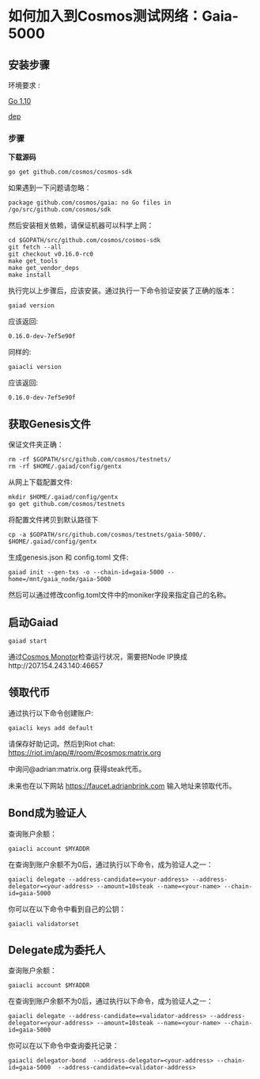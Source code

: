 # 如何加入到Cosmos测试网络：Gaia-5000 

## 安装步骤

环境要求 :

 [Go 1.10](https://golang.org/dl/)

 [dep](https://github.com/golang/dep)

### 步骤

**下载源码**

```
go get github.com/cosmos/cosmos-sdk
```

如果遇到一下问题请忽略：

```
package github.com/cosmos/gaia: no Go files in /go/src/github.com/cosmos/sdk
```

然后安装相关依赖，请保证机器可以科学上网：

```
cd $GOPATH/src/github.com/cosmos/cosmos-sdk
git fetch --all
git checkout v0.16.0-rc0
make get_tools
make get_vendor_deps
make install
```

执行完以上步骤后，应该安装。通过执行一下命令验证安装了正确的版本：

```
gaiad version
```

应该返回:

```
0.16.0-dev-7ef5e90f
```

同样的:

```
gaiacli version
```

应该返回:

```
0.16.0-dev-7ef5e90f
```
## 获取Genesis文件

保证文件夹正确：

```
rm -rf $GOPATH/src/github.com/cosmos/testnets/
rm -rf $HOME/.gaiad/config/gentx
```

从网上下载配置文件:

```
mkdir $HOME/.gaiad/config/gentx
go get github.com/cosmos/testnets
```

将配置文件拷贝到默认路径下

```
cp -a $GOPATH/src/github.com/cosmos/testnets/gaia-5000/. $HOME/.gaiad/config/gentx
```

生成genesis.json 和 config.toml 文件:

```
gaiad init --gen-txs -o --chain-id=gaia-5000 --home=/mnt/gaia_node/gaia-5000
```

然后可以通过修改config.toml文件中的moniker字段来指定自己的名称。

## 启动Gaiad

```
gaiad start
```

通过[Cosmos Monotor](http://explorer.adrianbrink.com/)检查运行状况，需要把Node IP换成http://207.154.243.140:46657 

## 领取代币

通过执行以下命令创建账户:

    gaiacli keys add default

请保存好助记词。然后到Riot chat: <https://riot.im/app/#/room/#cosmos:matrix.org>

中询问@adrian:matrix.org 获得steak代币。

未来也在以下网站 https://faucet.adrianbrink.com 输入地址来领取代币。

## Bond成为验证人

查询账户余额：
```
gaiacli account $MYADDR
```
在查询到账户余额不为0后，通过执行以下命令，成为验证人之一：

```
gaiacli delegate --address-candidate=<your-address> --address-delegator=<your-address> --amount=10steak --name=<your-name> --chain-id=gaia-5000 
```

你可以在以下命令中看到自己的公钥：

```
gaiacli validatorset
```
## Delegate成为委托人

查询账户余额：
```
gaiacli account $MYADDR
```
在查询到账户余额不为0后，通过执行以下命令，成为验证人之一：

```
gaiacli delegate --address-candidate=<validator-address> --address-delegator=<your-address> --amount=10steak --name=<your-name> --chain-id=gaia-5000 
```

你可以在以下命令中查询委托记录：

```
gaiacli delegator-bond  --address-delegator=<your-address> --chain-id=gaia-5000  --address-candidate=<validator-address>
```